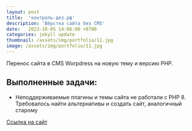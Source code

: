 ```yaml
---
layout: post
title:  'контроль-дез.рф'
description: 'Вёрстка сайта без CMS'
date:   2023-10-05 14:06:00 +0700
categories: jekyll update
thumbnail: /assets/img/portfolio/11.jpg
image: /assets/img/portfolio/11.jpg
---
```

Перенос сайта в CMS Worpdress на новую тему и версию PHP.

## Выполненные задачи:
- Неподдерживаемые плагины и темы сайта не работали с PHP 8. Требовалось найти альтернативы и создать сайт, аналогичный старому

<a href="https://petersburgtravel.com/" target="_blank">Ссылка на сайт</a>